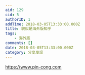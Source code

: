 ```yaml
---
aid: 129
cid: 5
authorID: 1
addTime: 2018-03-05T13:33:00.000Z
title: 貌似是海外版知乎
tags:
    - 海外版
comments: []
date: 2018-03-05T13:33:00.000Z
category: 分享发现
---
```


https://www.pin-cong.com
